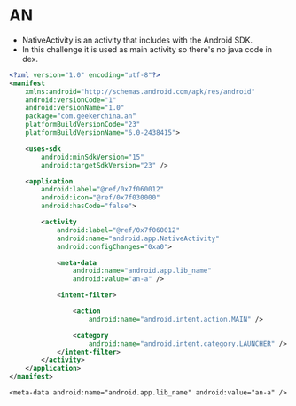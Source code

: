# AN 

- NativeActivity is an activity that includes with the Android SDK.
- In this challenge it is used as main activity so there's no java code in dex.


```XML
<?xml version="1.0" encoding="utf-8"?>
<manifest
    xmlns:android="http://schemas.android.com/apk/res/android"
    android:versionCode="1"
    android:versionName="1.0"
    package="com.geekerchina.an"
    platformBuildVersionCode="23"
    platformBuildVersionName="6.0-2438415">

    <uses-sdk
        android:minSdkVersion="15"
        android:targetSdkVersion="23" />

    <application
        android:label="@ref/0x7f060012"
        android:icon="@ref/0x7f030000"
        android:hasCode="false">

        <activity
            android:label="@ref/0x7f060012"
            android:name="android.app.NativeActivity"
            android:configChanges="0xa0">

            <meta-data
                android:name="android.app.lib_name"
                android:value="an-a" />

            <intent-filter>

                <action
                    android:name="android.intent.action.MAIN" />

                <category
                    android:name="android.intent.category.LAUNCHER" />
            </intent-filter>
        </activity>
    </application>
</manifest>
```

    <meta-data android:name="android.app.lib_name" android:value="an-a" />

